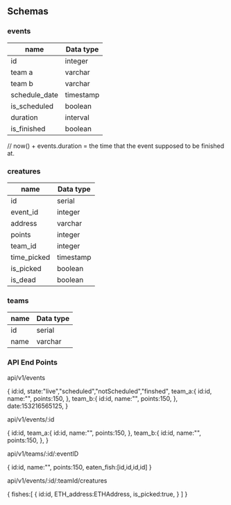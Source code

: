 ## Schemas

### events

| name          | Data type |
| ------------- | --------- |
| id            | integer   |
| team a        | varchar   |
| team b        | varchar   |
| schedule_date | timestamp |
| is_scheduled  | boolean   |
| duration      | interval  |
| is_finished   | boolean   |

// now() + events.duration = the time that the event supposed to be finished at.

[comment]: <> (emaing the points let's see if they can derived from the other relationships or not! )

### creatures

| name        | Data type |
| ----------- | --------- |
| id          | serial    |
| event_id    | integer   |
| address     | varchar   |
| points      | integer   |
| team_id     | integer   |
| time_picked | timestamp |
| is_picked   | boolean   |
| is_dead     | boolean   |

### teams

| name | Data type |
| ---- | --------- |
| id   | serial    |
| name | varchar   |

### API End Points

api/v1/events

{
id:id,
state:"live","scheduled","notScheduled","finshed",
team_a:{
id:id,
name:"",
points:150,
},
team_b:{
id:id,
name:"",
points:150,
},
date:153216565125,
}

api/v1/events/:id

{
id:id,
team_a:{
id:id,
name:"",
points:150,
},
team_b:{
id:id,
name:"",
points:150,
},
}

api/v1/teams/:id/:eventID

{
id:id,
name:"",
points:150,
eaten_fish:[id,id,id,id]
}

api/v1/events/:id/:teamId/creatures

{
fishes:[
{
id:id,
ETH_address:ETHAddress,
is_picked:true,
}
]
}
